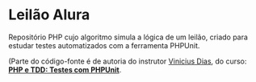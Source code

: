 # Leilão Alura

Repositório PHP cujo algoritmo simula a lógica de um leilão, criado para estudar testes automatizados com a ferramenta PHPUnit.

(Parte do código-fonte é de autoria do instrutor [Vinicius Dias](https://github.com/cviniciussdias), do curso: [**PHP e TDD: Testes com PHPUnit**](https://cursos.alura.com.br/course/phpunit-tdd).